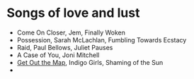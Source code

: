 # Songs of love and lust


* Come On Closer, Jem, Finally Woken
* Possession, Sarah McLachlan, Fumbling Towards Ecstacy
* Raid, Paul Bellows, Juliet Pauses
* A Case of You, Joni Mitchell
* [Get Out the Map](https://www.youtube.com/watch?v=HaSof4CcyfU), Indigo Girls, Shaming of the Sun
* 

